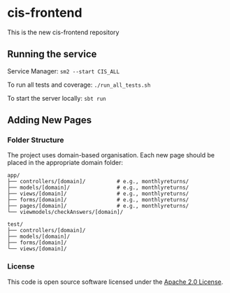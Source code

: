 
# cis-frontend

This is the new cis-frontend repository

## Running the service

Service Manager: `sm2 --start CIS_ALL`

To run all tests and coverage: `./run_all_tests.sh`

To start the server locally: `sbt run`

## Adding New Pages

### Folder Structure
The project uses domain-based organisation. Each new page should be placed in the appropriate domain folder:

```
app/
├── controllers/[domain]/          # e.g., monthlyreturns/
├── models/[domain]/               # e.g., monthlyreturns/
├── views/[domain]/                # e.g., monthlyreturns/
├── forms/[domain]/                # e.g., monthlyreturns/
├── pages/[domain]/                # e.g., monthlyreturns/
└── viewmodels/checkAnswers/[domain]/
```

```
test/
├── controllers/[domain]/
├── models/[domain]/
├── forms/[domain]/
└── views/[domain]/
```

### License

This code is open source software licensed under the [Apache 2.0 License]("http://www.apache.org/licenses/LICENSE-2.0.html").